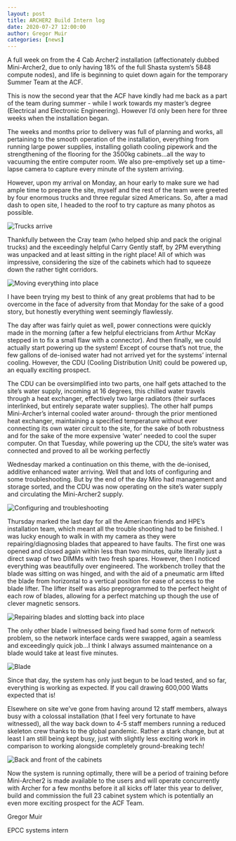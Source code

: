 ```yaml
---
layout: post
title: ARCHER2 Build Intern log
date: 2020-07-27 12:00:00
author: Gregor Muir
categories: [news]
---
```



A full week on from the 4 Cab Archer2 installation (affectionately dubbed Mini-Archer2, due to only having 18% of the full Shasta system’s 5848 compute nodes), and life is beginning to quiet down again for the temporary Summer Team at the ACF.

This is now the second year that the ACF have kindly had me back as a part of the team during summer - while I work towards my master’s degree (Electrical and Electronic Engineering). However I’d only been here for three weeks when the installation began.

The weeks and months prior to delivery was full of planning and works, all pertaining to the smooth operation of the installation, everything from running large power supplies, installing goliath cooling pipework and the strengthening of the flooring for the 3500kg cabinets…all the way to vacuuming the entire computer room. We also pre-emptively set up a time-lapse camera to capture every minute of the system arriving.

However, upon my arrival on Monday, an hour early to make sure we had ample time to prepare the site, myself and the rest of the team were greeted by four enormous trucks and three regular sized Americans. So, after a mad dash to open site, I headed to the roof to try capture as many photos as possible.

<img src="{{ site.baseurl }}/img/news/2020-07-27-pic1.png" alt="Trucks arrive" title="Trucks arrive"/>


Thankfully between the Cray team (who helped ship and pack the original trucks) and the exceedingly helpful Carry Gently staff, by 2PM everything was unpacked and at least sitting in the right place! All of which was impressive, considering the size of the cabinets which had to squeeze down the rather tight corridors.


<img src="{{ site.baseurl }}/img/news/2020-07-27-pic2.png" alt="Moving everything into place" title="Moving everything into place"/>


I have been trying my best to think of any great problems that had to be overcome in the face of adversity from that Monday for the sake of a good story, but honestly everything went seemingly flawlessly. 

The day after was fairly quiet as well, power connections were quickly made in the morning (after a few helpful electricians from Arthur McKay stepped in to fix a small flaw with a connector). And then finally, we could actually start powering up the system! Except of course that’s not true, the few gallons of de-ionised water had not arrived yet for the systems’ internal cooling. However, the CDU (Cooling Distribution Unit) could be powered up, an equally exciting prospect. 

The CDU can be oversimplified into two parts, one half gets attached to the site’s water supply, incoming at 16 degrees, this chilled water travels through a heat exchanger, effectively two large radiators (their surfaces interlinked, but entirely separate water supplies). The other half pumps Mini-Archer’s internal cooled water around- through the prior mentioned heat exchanger, maintaining a specified temperature without ever connecting its own water circuit to the site, for the sake of both robustness and for the sake of the more expensive ‘water’ needed to cool the super computer. On that Tuesday, while powering up the CDU, the site’s water was connected and proved to all be working perfectly

Wednesday marked a continuation on this theme, with the de-ionised, additive enhanced water arriving. Well that and lots of configuring and some troubleshooting. But by the end of the day Miro had management and storage sorted, and the CDU was now operating on the site’s water supply and circulating the Mini-Archer2 supply.


<img src="{{ site.baseurl }}/img/news/2020-07-27-pic3.png" alt="Configuring and troubleshooting" title="Configuring and troubleshooting"/>


Thursday marked the last day for all the American friends and HPE’s installation team, which meant all the trouble shooting had to be finished. I was lucky enough to walk in with my camera as they were repairing/diagnosing blades that appeared to have faults. The first one was opened and closed again within less than two minutes, quite literally just a direct swap of two DIMMs with two fresh spares. However, then I noticed everything was beautifully over engineered. The workbench trolley that the blade was sitting on was hinged, and with the aid of a pneumatic arm lifted the blade from horizontal to a vertical position for ease of access to the blade lifter. The lifter itself was also preprogrammed to the perfect height of each row of blades, allowing for a perfect matching up though the use of clever magnetic sensors.


<img src="{{ site.baseurl }}/img/news/2020-07-27-pic4.png" alt="Repairing blades and slotting back into place" title="Repairing blades and slotting back into place"/>


The only other blade I witnessed being fixed had some form of network problem, so the network interface cards were swapped, again a seamless and exceedingly quick job…I think I always assumed maintenance on a blade would take at least five minutes. 


<img src="{{ site.baseurl }}/img/news/2020-07-27-pic5.png" alt="Blade" title="Blade"/>



Since that day, the system has only just begun to be load tested, and so far, everything is working as expected. If you call drawing 600,000 Watts expected that is!

Elsewhere on site we’ve gone from having around 12 staff members, always busy with a colossal installation (that I feel very fortunate to have witnessed), all the way back down to 4-5 staff members running a reduced skeleton crew thanks to the global pandemic. Rather a stark change, but at least I am still being kept busy, just with slightly less exciting work in comparison to working alongside completely ground-breaking tech!

<img src="{{ site.baseurl }}/img/news/2020-07-27-pic6.png" alt="Back and front of the cabinets" title="Back and front of the cabinets"/>

Now the system is running optimally, there will be a period of training before Mini-Archer2 is made available to the users and will operate concurrently with Archer for a few months before it all kicks off later this year to deliver, build and commission the full 23 cabinet system which is potentially an even more exciting prospect for the ACF Team.

Gregor Muir

EPCC systems intern


